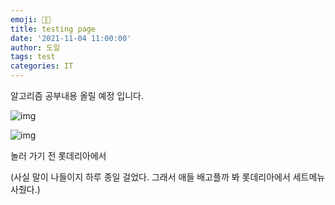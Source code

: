```yaml
---
emoji: 👨‍💻
title: testing page
date: '2021-11-04 11:00:00'
author: 도일
tags: test
categories: IT
---
```



알고리즘 공부내용 올릴 예정 입니다.


![img](https://mblogthumb-phinf.pstatic.net/20120204_264/kdi3939_1328332792217MuXBe_JPEG/20110606131520.jpg?type=w2)

![img](https://mblogthumb-phinf.pstatic.net/20120204_83/kdi3939_1328332792559cYygo_JPEG/20110606131530.jpg?type=w2)

놀러 가기 전 롯데리아에서

(사실 말이 나들이지 하루 종일 걸었다. 그래서 애들 배고플까 봐 롯데리아에서 세트메뉴 사줬다.)